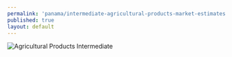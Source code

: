 ```yaml
--- 
permalink: 'panama/intermediate-agricultural-products-market-estimates.html' 
published: true 
layout: default
---
```

![Agricultural Products Intermediate](../images/agricultural-products-intermediate.png)  

